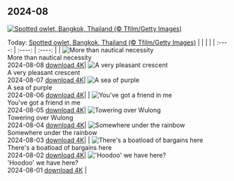 ## 2024-08
[![Spotted owlet, Bangkok, Thailand (© Tfilm/Getty Images)](https://cn.bing.com/th?id=OHR.SpottedOwlet_EN-US7339417169_UHD.jpg&w=1000)](https://cn.bing.com/th?id=OHR.SpottedOwlet_EN-US7339417169_UHD.jpg&pid=hp&w=3840&h=2160&rs=1&c=4)

Today: [Spotted owlet, Bangkok, Thailand (© Tfilm/Getty Images)](https://cn.bing.com/th?id=OHR.SpottedOwlet_EN-US7339417169_UHD.jpg&pid=hp&w=3840&h=2160&rs=1&c=4)
  |      |      |      |
| :----: | :----: | :----: |
| ![More than nautical necessity](https://cn.bing.com/th?id=OHR.MichiganLighthouse_EN-US2082743301_UHD.jpg&pid=hp&w=384&h=216&rs=1&c=4) <br/> More than nautical necessity <br/> 2024-08-08  [download 4K](https://cn.bing.com/th?id=OHR.MichiganLighthouse_EN-US2082743301_UHD.jpg&pid=hp&w=3840&h=2160&rs=1&c=4)| ![A very pleasant crescent](https://cn.bing.com/th?id=OHR.MolokiniHawaii_EN-US7128254175_UHD.jpg&pid=hp&w=384&h=216&rs=1&c=4) <br/> A very pleasant crescent <br/> 2024-08-07  [download 4K](https://cn.bing.com/th?id=OHR.MolokiniHawaii_EN-US7128254175_UHD.jpg&pid=hp&w=3840&h=2160&rs=1&c=4)| ![A sea of purple](https://cn.bing.com/th?id=OHR.HertfordshireLavender_EN-US6911884438_UHD.jpg&pid=hp&w=384&h=216&rs=1&c=4) <br/> A sea of purple <br/> 2024-08-06  [download 4K](https://cn.bing.com/th?id=OHR.HertfordshireLavender_EN-US6911884438_UHD.jpg&pid=hp&w=3840&h=2160&rs=1&c=4)|
| ![You've got a friend in me](https://cn.bing.com/th?id=OHR.ImpalaOxpecker_EN-US6835989068_UHD.jpg&pid=hp&w=384&h=216&rs=1&c=4) <br/> You've got a friend in me <br/> 2024-08-05  [download 4K](https://cn.bing.com/th?id=OHR.ImpalaOxpecker_EN-US6835989068_UHD.jpg&pid=hp&w=3840&h=2160&rs=1&c=4)| ![Towering over Wulong](https://cn.bing.com/th?id=OHR.WulongKarst_EN-US6752358338_UHD.jpg&pid=hp&w=384&h=216&rs=1&c=4) <br/> Towering over Wulong <br/> 2024-08-04  [download 4K](https://cn.bing.com/th?id=OHR.WulongKarst_EN-US6752358338_UHD.jpg&pid=hp&w=3840&h=2160&rs=1&c=4)| ![Somewhere under the rainbow](https://cn.bing.com/th?id=OHR.TrunkBay_EN-US6585719799_UHD.jpg&pid=hp&w=384&h=216&rs=1&c=4) <br/> Somewhere under the rainbow <br/> 2024-08-03  [download 4K](https://cn.bing.com/th?id=OHR.TrunkBay_EN-US6585719799_UHD.jpg&pid=hp&w=3840&h=2160&rs=1&c=4)|
| ![There's a boatload of bargains here](https://cn.bing.com/th?id=OHR.KaptaiLake_EN-US6490685268_UHD.jpg&pid=hp&w=384&h=216&rs=1&c=4) <br/> There's a boatload of bargains here <br/> 2024-08-02  [download 4K](https://cn.bing.com/th?id=OHR.KaptaiLake_EN-US6490685268_UHD.jpg&pid=hp&w=3840&h=2160&rs=1&c=4)| !['Hoodoo' we have here?](https://cn.bing.com/th?id=OHR.HoodoosBryce_EN-US6434628044_UHD.jpg&pid=hp&w=384&h=216&rs=1&c=4) <br/> 'Hoodoo' we have here? <br/> 2024-08-01  [download 4K](https://cn.bing.com/th?id=OHR.HoodoosBryce_EN-US6434628044_UHD.jpg&pid=hp&w=3840&h=2160&rs=1&c=4) |